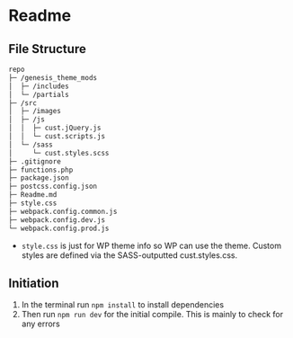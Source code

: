 # Readme

## File Structure

```bash
repo
├─ /genesis_theme_mods
│  ├─ /includes
│  └─ /partials
├─ /src
│  ├─ /images
│  ├─ /js
│  │  ├─ cust.jQuery.js
│  │  └─ cust.scripts.js
│  └─ /sass
│     └─ cust.styles.scss
├─ .gitignore
├─ functions.php
├─ package.json
├─ postcss.config.json
├─ Readme.md
├─ style.css
├─ webpack.config.common.js
├─ webpack.config.dev.js
└─ webpack.config.prod.js
```

- `style.css` is just for WP theme info so WP can use the theme. Custom styles are defined via the SASS-outputted cust.styles.css.

## Initiation

1. In the terminal run `npm install` to install dependencies
2. Then run `npm run dev` for the initial compile. This is mainly to check for any errors
